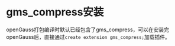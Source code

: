 # gms_compress安装

openGauss打包编译时默认已经包含了gms_compress，可以在安装完openGauss后，直接通过`create extension gms_compress;`加载插件。
